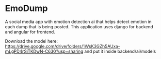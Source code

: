 # EmoDump
A social media app with emotion detection ai that helps detect emotion in each dump that is being posted.
This application uses django for backend and angular for frontend. 

Download the model here: https://drive.google.com/drive/folders/1WsK3GZh5AUxa-mLgPD4rSiTKDwN-C630?usp=sharing
and put it inside backend/ai/models